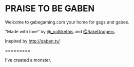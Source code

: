 PRAISE TO BE GABEN
=========================
Welcome to gabegaming.com your home for gags and gabes.

"Made with love" by [@_notlikethis](http://twitter.com/_notlikethis) and [@RakeDodgers](http://twitter.com/RakeDodgers).

Inspired by http://gaben.tv/

=========

I've created a monster.
